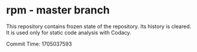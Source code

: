 # rpm - master branch

This repository contains frozen state of the repository.
Its history is cleared. It is used only for static code
analysis with Codacy.

Commit Time: 1705037593